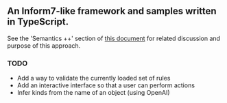 ## An Inform7-like framework and samples written in TypeScript.

See the 'Semantics ++' section of [this document](https://docs.google.com/document/d/1uEtRFkztBGwmRLFDEliAaLL5ZHyoe7zZY9BfiG8Eks8/edit) for related discussion and purpose of this approach.

### TODO

- Add a way to validate the currently loaded set of rules
- Add an interactive interface so that a user can perform actions
- Infer kinds from the name of an object (using OpenAI)
